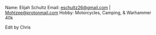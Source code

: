 Name: Elijah Schultz
Email: eschultz26@gmail.com | Mohtzee@protonmail.com
Hobby: Motorcycles, Camping, & Warhammer 40k

Edit by Chris
